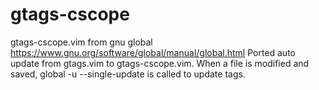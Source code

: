 # gtags-cscope
gtags-cscope.vim from gnu global https://www.gnu.org/software/global/manual/global.html
Ported auto update from gtags.vim to gtags-cscope.vim. When a file is modified
and saved, global -u --single-update is called to update tags.
